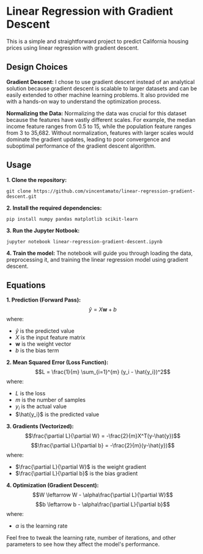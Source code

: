 # Linear Regression with Gradient Descent

This is a simple and straightforward project to predict California housing prices using linear regression with gradient descent.

## Design Choices
**Gradient Descent:** I chose to use gradient descent instead of an analytical solution because gradient descent is scalable to larger datasets and can be easily extended to other machine learning problems. It also provided me with a hands-on way to understand the optimization process. 

**Normalizing the Data:** Normalizing the data was crucial for this dataset because the features have vastly different scales. For example, the median income feature ranges from 0.5 to 15, while the population feature ranges from 3 to 35,682. Without normalization, features with larger scales would dominate the gradient updates, leading to poor convergence and suboptimal performance of the gradient descent algorithm.

## Usage
**1. Clone the repository:**
```
git clone https://github.com/vincentamato/linear-regression-gradient-descent.git
```

**2. Install the required dependencies:**
```
pip install numpy pandas matplotlib scikit-learn
```

**3. Run the Jupyter Notbook:**
```
jupyter notebook linear-regression-gradient-descent.ipynb
```

**4. Train the model:**
The notebook will guide you through loading the data, preprocessing it, and training the linear regression model using gradient descent.

## Equations
**1. Prediction (Forward Pass):**
   $$\hat{y} = X\textbf{w} + b$$
   where:
   - $\hat{y}$ is the predicted value
   - $X$ is the input feature matrix
   - $\textbf{w}$ is the weight vector
   - $b$ is the bias term

**2. Mean Squared Error (Loss Function):**
   $$L = \frac{1}{m} \sum_{i=1}^{m} (y_i - \hat{y_i})^2$$
   where:
   - $L$ is the loss
   - $m$ is the number of samples
   - $y_i$ is the actual value
   - $\hat{y_i}$ is the predicted value

**3. Gradients (Vectorized):**
   $$\frac{\partial L}{\partial W} = -\frac{2}{m}X^T(y-\hat{y})$$
   $$\frac{\partial L}{\partial b} = -\frac{2}{m}(y-\hat{y})$$
   where:
   - $\frac{\partial L}{\partial W}$ is the weight gradient
   - $\frac{\partial L}{\partial b}$ is the bias gradient
  
**4. Optimization (Gradient Descent):**
   $$W \leftarrow W - \alpha\frac{\partial L}{\partial W}$$
   $$b \leftarrow b - \alpha\frac{\partial L}{\partial b}$$
   where:
   - $\alpha$ is the learning rate

Feel free to tweak the learning rate, number of iterations, and other parameters to see how they affect the model's performance.
